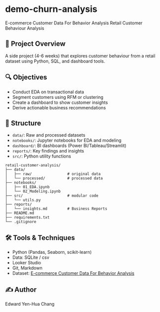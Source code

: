 # demo-churn-analysis
E-commerce Customer Data For Behavior Analysis
Retail Customer Behaviour Analysis

## 📌 Project Overview
A side project (4-6 weeks) that explores customer behaviour from a retail dataset using Python, SQL, and dashboard tools.

## 🔍 Objectives
- Conduct EDA on transactional data
- Segment customers using RFM or clustering
- Create a dashboard to show customer insights
- Derive actionable business recommendations

## 📁 Structure
- `data/`: Raw and processed datasets
- `notebooks/`: Jupyter notebooks for EDA and modeling
- `dashboard/`: BI dashboards (Power BI/Tableau/Streamlit)
- `reports/`: Key findings and insights
- `src/`: Python utility functions
```plain text
retail-customer-analysis/
├── data/
│   ├── raw/                # original data
│   └── processed/          # processed data
├── notebooks/
│   ├── 01_EDA.ipynb
│   └── 02_Modeling.ipynb
├── src/                    # modular code
│   └── utils.py
├── reports/
│   └── insights.md         # Business Reports
├── README.md
├── requirements.txt
└── .gitignore
```


## 🛠️ Tools & Techniques
- Python (Pandas, Seaborn, scikit-learn)
- Data: SQLite / csv
- Looker Studio
- Git, Markdown
- Dataset: [E-commerce Customer Data For Behavior Analysis](https://www.kaggle.com/datasets/shriyashjagtap/e-commerce-customer-for-behavior-analysis/data)

## ✍️ Author
Edward Yen-Hua Chang

